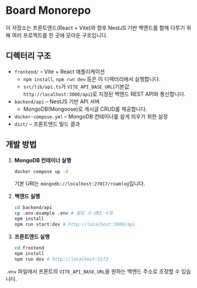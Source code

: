 # Board Monorepo

이 저장소는 프론트엔드(React + Vite)와 향후 NestJS 기반 백엔드를 함께 다루기 위해 여러 프로젝트를 한 곳에 모아둔 구조입니다.

## 디렉터리 구조

- `frontend/` – Vite + React 애플리케이션  
  - `npm install`, `npm run dev` 등은 이 디렉터리에서 실행합니다.  
  - `src/lib/api.ts`가 `VITE_API_BASE_URL`(기본값 `http://localhost:3000/api`)로 지정된 백엔드 REST API와 통신합니다.
- `backend/api` – NestJS 기반 API 서버  
  - MongoDB(Mongoose)로 게시글 CRUD를 제공합니다. 
- `docker-compose.yml` – MongoDB 컨테이너를 쉽게 띄우기 위한 설정
- `dist/` – 프론트엔드 빌드 결과

## 개발 방법

1. **MongoDB 컨테이너 실행**
   ```bash
   docker compose up -d
   ```
   기본 URI는 `mongodb://localhost:27017/roamlog`입니다.

2. **백엔드 실행**
   ```bash
   cd backend/api
   cp .env.example .env # 필요 시 URI 수정
   npm install
   npm run start:dev # http://localhost:3000/api
   ```

3. **프론트엔드 실행**
   ```bash
   cd frontend
   npm install
   npm run dev # http://localhost:5173
   ```

`.env` 파일에서 프론트의 `VITE_API_BASE_URL`을 원하는 백엔드 주소로 조정할 수 있습니다.
